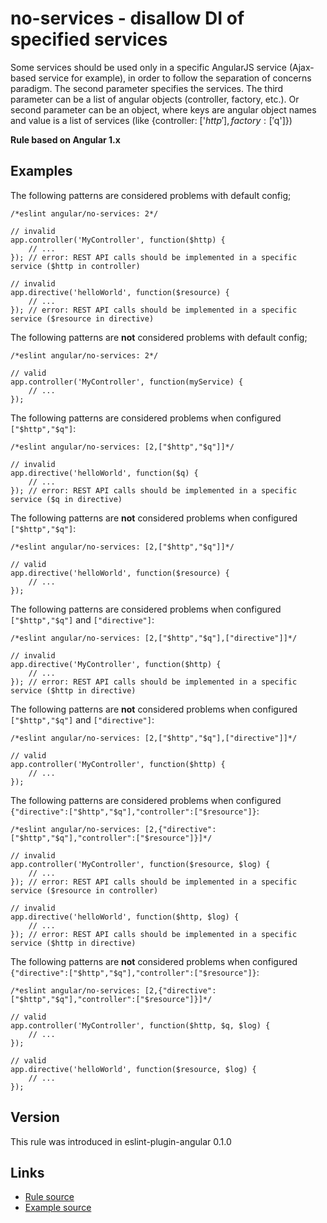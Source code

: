 <!-- WARNING: Generated documentation. Edit docs and examples in the rule and examples file ('rules/no-services.js', 'examples/no-services.js'). -->

# no-services - disallow DI of specified services

Some services should be used only in a specific AngularJS service (Ajax-based service for example), in order to follow the separation of concerns paradigm.
The second parameter specifies the services.
The third parameter can be a list of angular objects (controller, factory, etc.).
Or second parameter can be an object, where keys are angular object names and value is a list of services (like {controller: ['$http'], factory: ['$q']})

**Rule based on Angular 1.x**

## Examples

The following patterns are considered problems with default config;

    /*eslint angular/no-services: 2*/

    // invalid
    app.controller('MyController', function($http) {
        // ...
    }); // error: REST API calls should be implemented in a specific service ($http in controller)

    // invalid
    app.directive('helloWorld', function($resource) {
        // ...
    }); // error: REST API calls should be implemented in a specific service ($resource in directive)

The following patterns are **not** considered problems with default config;

    /*eslint angular/no-services: 2*/

    // valid
    app.controller('MyController', function(myService) {
        // ...
    });

The following patterns are considered problems when configured `["$http","$q"]`:

    /*eslint angular/no-services: [2,["$http","$q"]]*/

    // invalid
    app.directive('helloWorld', function($q) {
        // ...
    }); // error: REST API calls should be implemented in a specific service ($q in directive)

The following patterns are **not** considered problems when configured `["$http","$q"]`:

    /*eslint angular/no-services: [2,["$http","$q"]]*/

    // valid
    app.directive('helloWorld', function($resource) {
        // ...
    });

The following patterns are considered problems when configured `["$http","$q"]` and `["directive"]`:

    /*eslint angular/no-services: [2,["$http","$q"],["directive"]]*/

    // invalid
    app.directive('MyController', function($http) {
        // ...
    }); // error: REST API calls should be implemented in a specific service ($http in directive)

The following patterns are **not** considered problems when configured `["$http","$q"]` and `["directive"]`:

    /*eslint angular/no-services: [2,["$http","$q"],["directive"]]*/

    // valid
    app.controller('MyController', function($http) {
        // ...
    });

The following patterns are considered problems when configured `{"directive":["$http","$q"],"controller":["$resource"]}`:

    /*eslint angular/no-services: [2,{"directive":["$http","$q"],"controller":["$resource"]}]*/

    // invalid
    app.controller('MyController', function($resource, $log) {
        // ...
    }); // error: REST API calls should be implemented in a specific service ($resource in controller)

    // invalid
    app.directive('helloWorld', function($http, $log) {
        // ...
    }); // error: REST API calls should be implemented in a specific service ($http in directive)

The following patterns are **not** considered problems when configured `{"directive":["$http","$q"],"controller":["$resource"]}`:

    /*eslint angular/no-services: [2,{"directive":["$http","$q"],"controller":["$resource"]}]*/

    // valid
    app.controller('MyController', function($http, $q, $log) {
        // ...
    });

    // valid
    app.directive('helloWorld', function($resource, $log) {
        // ...
    });

## Version

This rule was introduced in eslint-plugin-angular 0.1.0

## Links

* [Rule source](../rules/no-services.js)
* [Example source](../examples/no-services.js)
